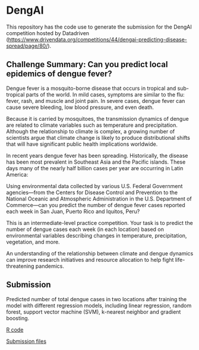 # DengAI

This repository has the code use to generate the submission for the DengAI competition hosted by Datadriven (https://www.drivendata.org/competitions/44/dengai-predicting-disease-spread/page/80/).

## Challenge Summary: Can you predict local epidemics of dengue fever?

Dengue fever is a mosquito-borne disease that occurs in tropical and sub-tropical parts of the world. In mild cases, symptoms are similar to the flu: fever, rash, and muscle and joint pain. In severe cases, dengue fever can cause severe bleeding, low blood pressure, and even death.

Because it is carried by mosquitoes, the transmission dynamics of dengue are related to climate variables such as temperature and precipitation. Although the relationship to climate is complex, a growing number of scientists argue that climate change is likely to produce distributional shifts that will have significant public health implications worldwide.

In recent years dengue fever has been spreading. Historically, the disease has been most prevalent in Southeast Asia and the Pacific islands. These days many of the nearly half billion cases per year are occurring in Latin America:


Using environmental data collected by various U.S. Federal Government agencies—from the Centers for Disease Control and Prevention to the National Oceanic and Atmospheric Administration in the U.S. Department of Commerce—can you predict the number of dengue fever cases reported each week in San Juan, Puerto Rico and Iquitos, Peru?

This is an intermediate-level practice competition. Your task is to predict the number of dengue cases each week (in each location) based on environmental variables describing changes in temperature, precipitation, vegetation, and more.

An understanding of the relationship between climate and dengue dynamics can improve research initiatives and resource allocation to help fight life-threatening pandemics.

## Submission

Predicted number of total dengue cases in two locations after training the model with different regression models, including linear regression, random forest, support vector machine (SVM), k-nearest neighbor and gradient boosting.

[R code](https://github.com/fehann/DengAI/blob/master/DengAI001.R)

[Submission files](https://github.com/fehann/DengAI/tree/master/Submission)
